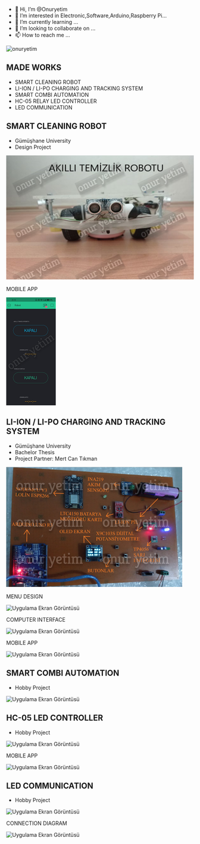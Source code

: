 - 👋 Hi, I’m @Onuryetim
- 👀 I’m interested in Electronic,Software,Arduino,Raspberry Pi...
- 🌱 I’m currently learning ...
- 💞️ I’m looking to collaborate on ...
- 📫 How to reach me ...
<p align="left"> <img src="https://komarev.com/ghpvc/?username=onuryetim" alt="onuryetim" /> </p>



## MADE WORKS 

- SMART CLEANING ROBOT
- LI-ION / LI-PO CHARGING AND TRACKING SYSTEM
- SMART COMBI AUTOMATION
- HC-05 RELAY LED CONTROLLER
- LED COMMUNICATION 


## SMART CLEANING ROBOT

- Gümüşhane University
- Design Project

![Uygulama Ekran Görüntüsü](figure/smartCleaningRobot.png)

MOBILE APP 

![Uygulama Ekran Görüntüsü](figure/smartCleaningRobot_mobile_app.png)


## LI-ION / LI-PO CHARGING AND TRACKING SYSTEM

- Gümüşhane University
- Bachelor Thesis
- Project Partner: Mert Can Tıkman


![Uygulama Ekran Görüntüsü](figure/lipo.png)


MENU DESIGN 

![Uygulama Ekran Görüntüsü](https://i.hizliresim.com/6lk2dyw.png)


COMPUTER INTERFACE

![Uygulama Ekran Görüntüsü](https://i.hizliresim.com/hh9n4y0.png)

 MOBILE APP 

![Uygulama Ekran Görüntüsü](https://i.hizliresim.com/e16bqoe.png)

## SMART COMBI AUTOMATION 

- Hobby Project

![Uygulama Ekran Görüntüsü](https://i.hizliresim.com/7mcqm85.png)

## HC-05 LED CONTROLLER

- Hobby Project
 
 
![Uygulama Ekran Görüntüsü](https://i.hizliresim.com/16ce6r3.png)

 MOBILE APP 
 
![Uygulama Ekran Görüntüsü](https://i.hizliresim.com/q0ax17r.png)




## LED COMMUNICATION 

- Hobby Project

![Uygulama Ekran Görüntüsü](https://i.hizliresim.com/ftz7qit.png)


CONNECTION DIAGRAM


![Uygulama Ekran Görüntüsü](https://i.hizliresim.com/r8h8gr6.png)


<!---
Onuryetim/Onuryetim is a ✨ special ✨ repository because its `README.md` (this file) appears on your GitHub profile.
You can click the Preview link to take a look at your changes.
--->
